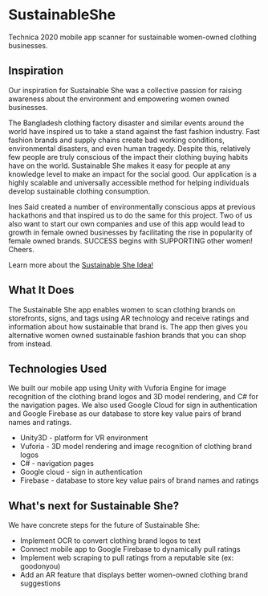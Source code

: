 # SustainableShe
Technica 2020 mobile app scanner for sustainable women-owned clothing businesses.

## Inspiration
Our inspiration for Sustainable She was a collective passion for raising awareness about the environment and empowering women owned businesses.

The Bangladesh clothing factory disaster and similar events around the world have inspired us to take a stand against the fast fashion industry. Fast fashion brands and supply chains create bad working conditions, environmental disasters, and even human tragedy. Despite this, relatively few people are truly conscious of the impact their clothing buying habits have on the world. Sustainable She makes it easy for people at any knowledge level to make an impact for the social good. Our application is a highly scalable and universally accessible method for helping individuals develop sustainable clothing consumption.

Ines Said created a number of environmentally conscious apps at previous hackathons and that inspired us to do the same for this project. Two of us also want to start our own companies and use of this app would lead to growth in female owned businesses by facilitating the rise in popularity of female owned brands. SUCCESS begins with SUPPORTING other women! Cheers.

Learn more about the [Sustainable She Idea!](https://www.youtube.com/watch?v=dm6n-je82Ag)

## What It Does
The Sustainable She app enables women to scan clothing brands on storefronts, signs, and tags using AR technology and receive ratings and information about how sustainable that brand is. The app then gives you alternative women owned sustainable fashion brands that you can shop from instead.

## Technologies Used
We built our mobile app using Unity with Vuforia Engine for image recognition of the clothing brand logos and 3D model rendering, and C# for the navigation pages. We also used Google Cloud for sign in authentication and Google Firebase as our database to store key value pairs of brand names and ratings.

* Unity3D - platform for VR environment
* Vuforia - 3D model rendering and image recognition of clothing brand logos
* C# - navigation pages
* Google cloud - sign in authentication
* Firebase - database to store key value pairs of brand names and ratings

## What's next for Sustainable She?
We have concrete steps for the future of Sustainable She:
* Implement OCR to convert clothing brand logos to text
* Connect mobile app to Google Firebase to dynamically pull ratings
* Implement web scraping to pull ratings from a reputable site (ex: goodonyou)
* Add an AR feature that displays better women-owned clothing brand suggestions
